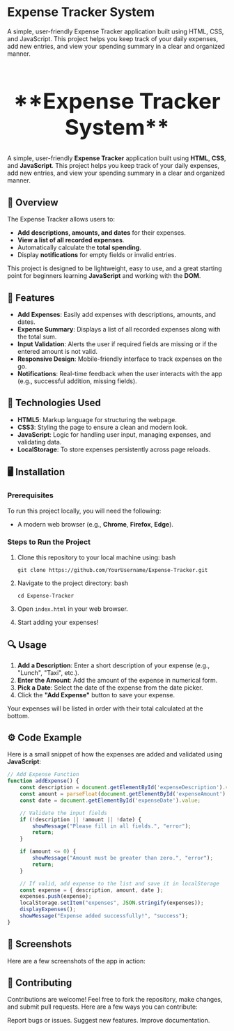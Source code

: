 # Expense Tracker System

A simple, user-friendly Expense Tracker application built using HTML, CSS, and JavaScript. This project helps you keep track of your daily expenses, add new entries, and view your spending summary in a clear and organized manner.

<h1 style="font-size: 50px; text-align: center;">**Expense Tracker System**</h1>

A simple, user-friendly **Expense Tracker** application built using **HTML**, **CSS**, and **JavaScript**. This project helps you keep track of your daily expenses, add new entries, and view your spending summary in a clear and organized manner.

## 📝 **Overview**

The Expense Tracker allows users to:
- **Add descriptions, amounts, and dates** for their expenses.
- **View a list of all recorded expenses**.
- Automatically calculate the **total spending**.
- Display **notifications** for empty fields or invalid entries.

This project is designed to be lightweight, easy to use, and a great starting point for beginners learning **JavaScript** and working with the **DOM**.

## 🚀 **Features**

- **Add Expenses**: Easily add expenses with descriptions, amounts, and dates.
- **Expense Summary**: Displays a list of all recorded expenses along with the total sum.
- **Input Validation**: Alerts the user if required fields are missing or if the entered amount is not valid.
- **Responsive Design**: Mobile-friendly interface to track expenses on the go.
- **Notifications**: Real-time feedback when the user interacts with the app (e.g., successful addition, missing fields).

## 🔧 **Technologies Used**

- **HTML5**: Markup language for structuring the webpage.
- **CSS3**: Styling the page to ensure a clean and modern look.
- **JavaScript**: Logic for handling user input, managing expenses, and validating data.
- **LocalStorage**: To store expenses persistently across page reloads.

## 🖥️ **Installation**

### **Prerequisites**

To run this project locally, you will need the following:
- A modern web browser (e.g., **Chrome**, **Firefox**, **Edge**).

### **Steps to Run the Project**

1. Clone this repository to your local machine using:
   bash
    ```
    git clone https://github.com/YourUsername/Expense-Tracker.git
    ```

3. Navigate to the project directory:
 bash
    ```
    cd Expense-Tracker
    ```

4. Open `index.html` in your web browser.

5. Start adding your expenses!

## 🔍 **Usage**

1. **Add a Description**: Enter a short description of your expense (e.g., "Lunch", "Taxi", etc.).
2. **Enter the Amount**: Add the amount of the expense in numerical form.
3. **Pick a Date**: Select the date of the expense from the date picker.
4. Click the **"Add Expense"** button to save your expense.

Your expenses will be listed in order with their total calculated at the bottom.

## ⚙️ **Code Example**

Here is a small snippet of how the expenses are added and validated using **JavaScript**:

```javascript
// Add Expense Function
function addExpense() {
    const description = document.getElementById('expenseDescription').value;
    const amount = parseFloat(document.getElementById('expenseAmount').value);
    const date = document.getElementById('expenseDate').value;

    // Validate the input fields
    if (!description || !amount || !date) {
        showMessage("Please fill in all fields.", "error");
        return;
    }

    if (amount <= 0) {
        showMessage("Amount must be greater than zero.", "error");
        return;
    }

    // If valid, add expense to the list and save it in localStorage
    const expense = { description, amount, date };
    expenses.push(expense);
    localStorage.setItem("expenses", JSON.stringify(expenses));
    displayExpenses();
    showMessage("Expense added successfully!", "success");
}
```
## 📸 Screenshots
Here are a few screenshots of the app in action:


## 💬 Contributing
Contributions are welcome! Feel free to fork the repository, make changes, and submit pull requests. Here are a few ways you can contribute:

Report bugs or issues.
Suggest new features.
Improve documentation.
